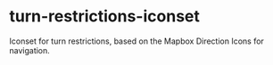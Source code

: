 # turn-restrictions-iconset
Iconset for turn restrictions, based on the Mapbox Direction Icons for navigation.
